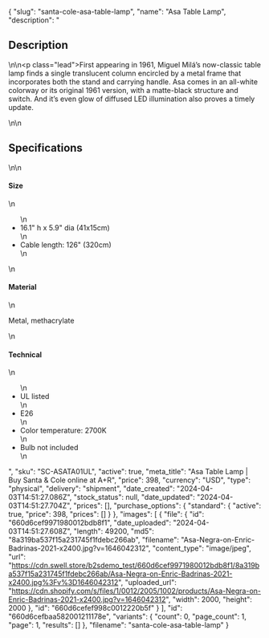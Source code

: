 {
  "slug": "santa-cole-asa-table-lamp",
  "name": "Asa Table Lamp",
  "description": "<h2>Description</h2>\n<!-- split -->\n<p class=\"lead\">First appearing in 1961, Miguel Milá’s now-classic table lamp finds a single translucent column encircled by a metal frame that incorporates both the stand and carrying handle. Asa comes in an all-white colorway or its original 1961 version, with a matte-black structure and switch. And it’s even glow of diffused LED illumination also proves a timely update. </p>\n<!-- split -->\n<h2>Specifications</h2>\n<!-- split -->\n<h4>Size</h4>\n<ul>\n<li>16.1\" h x 5.9\" dia (41x15cm)</li>\n<li>Cable length: 126\" (320cm)</li>\n</ul>\n<h4>Material</h4>\n<p>Metal, methacrylate</p>\n<h4>Technical</h4>\n<ul>\n<li>UL listed</li>\n<li>E26</li>\n<li>Color temperature: 2700K</li>\n<li>Bulb not included</li>\n</ul>",
  "sku": "SC-ASATA01UL",
  "active": true,
  "meta_title": "Asa Table Lamp | Buy Santa & Cole online at A+R",
  "price": 398,
  "currency": "USD",
  "type": "physical",
  "delivery": "shipment",
  "date_created": "2024-04-03T14:51:27.086Z",
  "stock_status": null,
  "date_updated": "2024-04-03T14:51:27.704Z",
  "prices": [],
  "purchase_options": {
    "standard": {
      "active": true,
      "price": 398,
      "prices": []
    }
  },
  "images": [
    {
      "file": {
        "id": "660d6cef9971980012bdb8f1",
        "date_uploaded": "2024-04-03T14:51:27.608Z",
        "length": 49200,
        "md5": "8a319ba537f15a231745f1fdebc266ab",
        "filename": "Asa-Negra-on-Enric-Badrinas-2021-x2400.jpg?v=1646042312",
        "content_type": "image/jpeg",
        "url": "https://cdn.swell.store/b2sdemo_test/660d6cef9971980012bdb8f1/8a319ba537f15a231745f1fdebc266ab/Asa-Negra-on-Enric-Badrinas-2021-x2400.jpg%3Fv%3D1646042312",
        "uploaded_url": "https://cdn.shopify.com/s/files/1/0012/2005/1002/products/Asa-Negra-on-Enric-Badrinas-2021-x2400.jpg?v=1646042312",
        "width": 2000,
        "height": 2000
      },
      "id": "660d6cefef998c0012220b5f"
    }
  ],
  "id": "660d6cefbaa582001211178e",
  "variants": {
    "count": 0,
    "page_count": 1,
    "page": 1,
    "results": []
  },
  "filename": "santa-cole-asa-table-lamp"
}